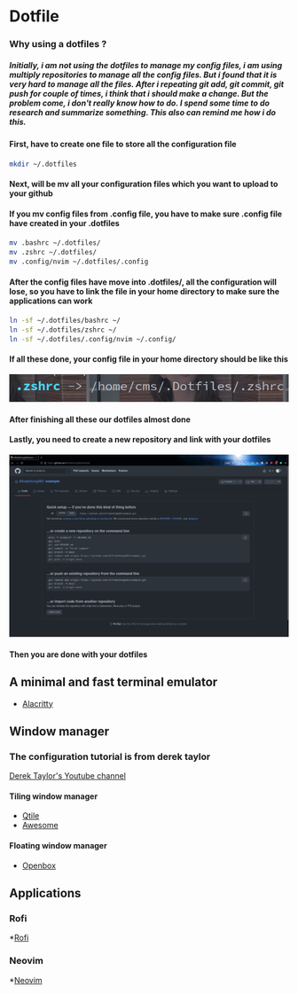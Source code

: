 # Dotfile
### Why using a dotfiles ? 
##### Initially, i am not using the dotfiles to manage my config files, i am using multiply repositories to manage all the config files. But i found that it is very hard to manage all the files. After i repeating git add, git commit, git push for couple of times, i think that i should make a change. But the problem come, i don't really know how to do. I spend some time to do research and summarize something. This also can remind me how i do this.

#### First, have to create one file to store all the configuration file
``` sh
mkdir ~/.dotfiles
```

#### Next, will be mv all your configuration files which you want to upload to your github
#### If you mv config files from .config file, you have to make sure .config file have created in your .dotfiles
``` sh
mv .bashrc ~/.dotfiles/
mv .zshrc ~/.dotfiles/
mv .config/nvim ~/.dotfiles/.config
```

#### After the config files have move into .dotfiles/, all the configuration will lose, so you have to link the file in your home directory to make sure the applications can work
``` sh
ln -sf ~/.dotfiles/bashrc ~/
ln -sf ~/.dotfiles/zshrc ~/
ln -sf ~/.dotfiles/.config/nvim ~/.config/
```

#### If all these done, your config file in your home directory should be like this
<img src="https://raw.githubusercontent.com/Alfredchong260/Dotfiles/main/image/dotfiles.png">

#### After finishing all these our dotfiles almost done
#### Lastly, you need to create a new repository and link with your dotfiles
<img src="https://raw.githubusercontent.com/Alfredchong260/Dotfiles/main/image/github.png">

#### Then you are done with your dotfiles

## A minimal and fast terminal emulator
* [Alacritty](https://github.com/Alfredchong260/Dotfiles/tree/main/.config/alacritty)

## Window manager
### The configuration tutorial is from derek taylor
[Derek Taylor's Youtube channel](https://www.youtube.com/channel/UCVls1GmFKf6WlTraIb_IaJg)

#### Tiling window manager
* [Qtile](https://github.com/Alfredchong260/Dotfiles/tree/main/.config/qtile)
* [Awesome](https://github.com/Alfredchong260/Dotfiles/tree/main/.config/awesome)

#### Floating window manager
* [Openbox](https://github.com/Alfredchong260/Dotfiles/tree/main/.config/openbox)

## Applications
### Rofi
*[Rofi](https://github.com/Alfredchong260/Dotfiles/tree/main/.config/rofi)

### Neovim
*[Neovim](https://github.com/Alfredchong260/Dotfiles/tree/main/.config/nvim)
